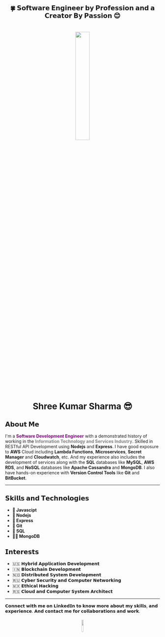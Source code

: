 <h2 align="center">🍀 𝗦𝗼𝗳𝘁𝘄𝗮𝗿𝗲 𝗘𝗻𝗴𝗶𝗻𝗲𝗲𝗿 𝗯𝘆 𝗣𝗿𝗼𝗳𝗲𝘀𝘀𝗶𝗼𝗻 𝗮𝗻𝗱 𝗮 𝗖𝗿𝗲𝗮𝘁𝗼𝗿 𝗕𝘆 𝗣𝗮𝘀𝘀𝗶𝗼𝗻 😊</h2>

<h1 align="center"> 
<img style="cursor: grab; width:30%;height:30%;" src="https://image.oneprep.com/content/Shree-Kumar-Sharma-Memoji(Removed-Bg).png">

Shree Kumar Sharma 😎
</h1>

## 𝗔𝗯𝗼𝘂𝘁 𝗠𝗲

<p>I'm a <b><font color='purple'>Software Development Engineer</font></b> with a demonstrated history of working in the <b><font color='grey'>Information Technology and Services Industry</font></b>. Skilled in RESTful API Development using <b>Nodejs</b> and <b>Express</b>. I have good exposure to <b>AWS</b> Cloud including <b>Lambda Functions</b>, <b>Microservices</b>, <b>Secret Manager</b> and <b>Cloudwatch</b>, etc. And my experience also includes the development of services along with the <b>SQL</b> databases like <b>MySQL</b>, <b>AWS RDS</b>, and <b>NoSQL</b> databases like <b>Apache Cassandra</b> and <b>MongoDB</b>. I also have hands-on experience with <b>Version Control Tools</b> like <b>Git</b> and <b>BitBucket</b>.

---

## 𝗦𝗸𝗶𝗹𝗹𝘀 𝗮𝗻𝗱 𝗧𝗲𝗰𝗵𝗻𝗼𝗹𝗼𝗴𝗶𝗲𝘀
- <b> 🐼 Javascipt</b>
- <b> 🦊 Nodejs</b>
- <b> 🐶 Express</b>
- <b> 🐰 Git</b>
- <b> 🦁 SQL</b>
- <b> 🐻‍❄️ MongoDB</b>



## 𝗜𝗻𝘁𝗲𝗿𝗲𝘀𝘁𝘀

- 🇺🇸 𝗛𝘆𝗯𝗿𝗶𝗱 𝗔𝗽𝗽𝗹𝗶𝗰𝗮𝘁𝗶𝗼𝗻 𝗗𝗲𝘃𝗲𝗹𝗼𝗽𝗺𝗲𝗻𝘁
- 🇮🇳 𝗕𝗹𝗼𝗰𝗸𝗰𝗵𝗮𝗶𝗻 𝗗𝗲𝘃𝗲𝗹𝗼𝗽𝗺𝗲𝗻𝘁
- 🇳🇴 𝗗𝗶𝘀𝘁𝗿𝗶𝗯𝘂𝘁𝗲𝗱 𝗦𝘆𝘀𝘁𝗲𝗺 𝗗𝗲𝘃𝗲𝗹𝗼𝗽𝗺𝗲𝗻𝘁
- 🇷🇺 𝗖𝘆𝗯𝗲𝗿 𝗦𝗲𝗰𝘂𝗿𝗶𝘁𝘆 𝗮𝗻𝗱 𝗖𝗼𝗺𝗽𝘂𝘁𝗲𝗿 𝗡𝗲𝘁𝘄𝗼𝗿𝗸𝗶𝗻𝗴
- 🇲🇽 𝗘𝘁𝗵𝗶𝗰𝗮𝗹 𝗛𝗮𝗰𝗸𝗶𝗻𝗴
- 🇷🇸 𝗖𝗹𝗼𝘂𝗱 𝗮𝗻𝗱 𝗖𝗼𝗺𝗽𝘂𝘁𝗲𝗿 𝗦𝘆𝘀𝘁𝗲𝗺 𝗔𝗿𝗰𝗵𝗶𝘁𝗲𝗰𝘁

---

𝗖𝗼𝗻𝗻𝗲𝗰𝘁 𝘄𝗶𝘁𝗵 𝗺𝗲 𝗼𝗻 𝗟𝗶𝗻𝗸𝗲𝗱𝗜𝗻 𝘁𝗼 𝗸𝗻𝗼𝘄 𝗺𝗼𝗿𝗲 𝗮𝗯𝗼𝘂𝘁 𝗺𝘆 𝘀𝗸𝗶𝗹𝗹𝘀, 𝗮𝗻𝗱 𝗲𝘅𝗽𝗲𝗿𝗶𝗲𝗻𝗰𝗲. 𝗔𝗻𝗱 𝗰𝗼𝗻𝘁𝗮𝗰𝘁 𝗺𝗲 𝗳𝗼𝗿 𝗰𝗼𝗹𝗹𝗮𝗯𝗼𝗿𝗮𝘁𝗶𝗼𝗻𝘀 𝗮𝗻𝗱 𝘄𝗼𝗿𝗸.

<h4 align="center">
<a href="https://bit.ly/3eOXjRZ" target='_blank'> <img style="cursor: pointer; width:10%;height:10%;" src="https://bit.ly/3C3ggJL"></a>
</h4>
